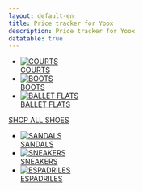 ```yaml
---
layout: default-en
title: Price tracker for Yoox
description: Price tracker for Yoox
datatable: true
---
```


<div class="tiles">
    <ul>
        <li>
            <a href="/uk/categories/courts.html">
                <div class="tile-container">
                    <img class="lazy-loaded" src="https://www.yoox.com/images/items/11/11368540sp_14_f.jpg?width=350&height=490&impolicy=crop&gravity=Center" name="&amp;lid=zoom&amp;lpos=item_photo" title="COURTS" alt="COURTS" itemprop="image">
                    <div class="centered">COURTS</div>
                </div>
            </a>
        </li>
        <li>
            <a href="/uk/categories/boots.html">
                <div class="tile-container">
                    <img class="lazy-loaded" src="https://www.yoox.com/images/items/11/11986669we_14_f.jpg?width=350&height=490&impolicy=crop&gravity=Center" name="&amp;lid=zoom&amp;lpos=item_photo" title="BOOTS" alt="BOOTS" itemprop="image">
                    <div class="centered">BOOTS</div>
                </div>
            </a>
        </li>
        <li>
            <a href="/uk/categories/ballet-flats.html">
                <div class="tile-container">
                    <img class="lazy-loaded" src="https://www.yoox.com/images/items/11/11805089cm_14_f.jpg?width=350&height=490&impolicy=crop&gravity=Center" name="&amp;lid=zoom&amp;lpos=item_photo" title="FLATS" alt="BALLET FLATS" itemprop="image">
                    <div class="centered">BALLET FLATS</div>
                </div>
            </a>
        </li>
    </ul>
    <div class="center-all">
        <a class="shop-all button-text" href="/uk/index.html">SHOP ALL SHOES</a>
    </div>
    <ul>
        <li>
            <a href="/uk/categories/sandals.html">
                <div class="tile-container">
                    <img class="lazy-loaded" src="https://www.yoox.com/images/items/11/11692658fh_14_f.jpg?width=350&height=490&impolicy=crop&gravity=Center" name="&amp;lid=zoom&amp;lpos=item_photo" title="FLATS" alt="SANDALS" itemprop="image">
                    <div class="centered">SANDALS</div>
                </div>
            </a>
        </li>
        <li>
            <a href="/uk/categories/sneakers.html">
                <div class="tile-container">
                    <img class="lazy-loaded" src="https://www.yoox.com/images/items/11/11998539eg_14_f.jpg?width=350&height=490&impolicy=crop&gravity=Center" name="&amp;lid=zoom&amp;lpos=item_photo" title="FLATS" alt="SNEAKERS" itemprop="image">
                    <div class="centered">SNEAKERS</div>
                </div>
            </a>
        </li>
        <li>
            <a href="/uk/categories/espadriles.html">
                <div class="tile-container">
                    <img class="lazy-loaded" src="https://www.yoox.com/images/items/11/11995797rn_14_f.jpg?width=350&height=490&impolicy=crop&gravity=Center" name="&amp;lid=zoom&amp;lpos=item_photo" title="ESPADRILES" alt="ESPADRILES" itemprop="image">
                    <div class="centered">ESPADRILES</div>
                </div>
            </a>
        </li>
    </ul>    
</div>

<div style="display: none">
    <div class="datatable-begin">
        <table id="example" class="display" style="width:100%">
            <thead>
                <tr>
                    <th scope="col">Id</th>
                    <th scope="col"></th>
                    <th scope="col">Brand<br><input type="search" id="column2" size="15"/></th>
                    <th scope="col">Category<br><input type="search" id="column3" size="15"/></th>
                    <th scope="col">Size<br><input type="search" id="column4" size="10"/></th>
                    <th scope="col">Colours</th>
                    <th scope="col">Current price</th>
                    <th scope="col">Max price</th>
                    <th scope="col">Min price</th>
                    <th scope="col">Current discount</th>
                </tr>
            </thead>
        </table>
    </div>
</div>